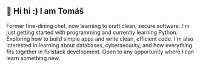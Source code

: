 ## 👋 Hi hi :) I am Tomáš

Former fine-dining chef, now learning to craft clean, secure software.
I'm just getting started with programming and currently learning Python.
Exploring how to build simple apps and write clean, efficient code.
I'm also interested in learning about databases, cybersecurity, and how everything fits together in fullstack development.
Open to any opportunity where I can learn something new.
